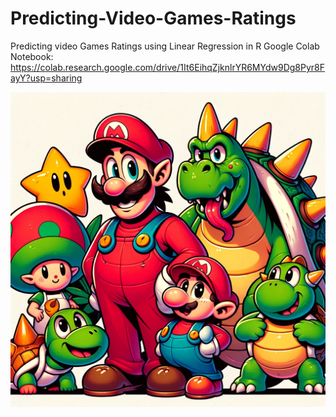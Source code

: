 # Predicting-Video-Games-Ratings

Predicting video Games Ratings using Linear Regression in R
Google Colab Notebook: https://colab.research.google.com/drive/1It6EihqZjknlrYR6MYdw9Dg8Pyr8FayY?usp=sharing

![Game characters](https://github.com/krishangupta33/Predicting-Video-Games-Ratings/blob/main/Whimsical%20Cartoon%20Characters.png)